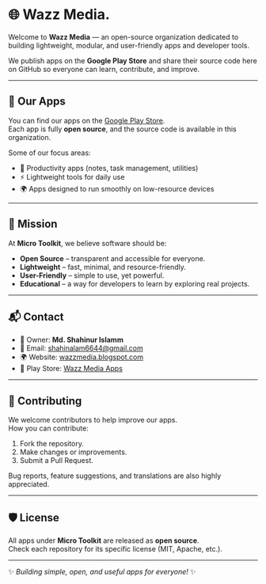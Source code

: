 # 🌐 Wazz Media.

Welcome to **Wazz Media** — an open-source organization dedicated to building lightweight, modular, and user-friendly apps and developer tools.  

We publish apps on the **Google Play Store** and share their source code here on GitHub so everyone can learn, contribute, and improve.

---

## 📱 Our Apps
You can find our apps on the [Google Play Store](https://play.google.com/store/apps/dev?id=9007422588441707223).  
Each app is fully **open source**, and the source code is available in this organization.

Some of our focus areas:
- 📒 Productivity apps (notes, task management, utilities)  
- ⚡ Lightweight tools for daily use  
- 🌍 Apps designed to run smoothly on low-resource devices  

---

## 🚀 Mission
At **Micro Toolkit**, we believe software should be:
- **Open Source** – transparent and accessible for everyone.  
- **Lightweight** – fast, minimal, and resource-friendly.  
- **User-Friendly** – simple to use, yet powerful.  
- **Educational** – a way for developers to learn by exploring real projects.  

---

## 📬 Contact
- 👤 Owner: **Md. Shahinur Islamm**  
- 📧 Email: [shahinalam6644@gmail.com](mailto:shahinalam6644@gmail.com)  
- 🌍 Website: [wazzmedia.blogspot.com](https://wazzmedia.blogspot.com/)  
- 📱 Play Store: [Wazz Media Apps](https://play.google.com/store/apps/dev?id=9007422588441707223)  

---

## 🤝 Contributing
We welcome contributors to help improve our apps.  
How you can contribute:
1. Fork the repository.  
2. Make changes or improvements.  
3. Submit a Pull Request.  

Bug reports, feature suggestions, and translations are also highly appreciated.

---

## 🛡 License
All apps under **Micro Toolkit** are released as **open source**.  
Check each repository for its specific license (MIT, Apache, etc.).

---

✨ *Building simple, open, and useful apps for everyone!* ✨
